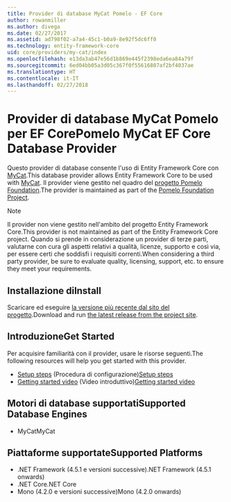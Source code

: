 ```yaml
---
title: Provider di database MyCat Pomelo - EF Core
author: rowanmiller
ms.author: divega
ms.date: 02/27/2017
ms.assetid: ad798f02-a7a4-45c1-b0a9-8e92f5dc6ff0
ms.technology: entity-framework-core
uid: core/providers/my-cat/index
ms.openlocfilehash: e13da3ab47e56d1b869e445f2398eda6ea84a79f
ms.sourcegitcommit: 6ed04bb05a3d05c367f0f55616807af2bf4037ae
ms.translationtype: HT
ms.contentlocale: it-IT
ms.lasthandoff: 02/27/2018
---
```

# <a name="pomelo-mycat-ef-core-database-provider"></a><span data-ttu-id="922fb-102">Provider di database MyCat Pomelo per EF Core</span><span class="sxs-lookup"><span data-stu-id="922fb-102">Pomelo MyCat EF Core Database Provider</span></span>

<span data-ttu-id="922fb-103">Questo provider di database consente l'uso di Entity Framework Core con [MyCat](https://github.com/MyCATApache/Mycat-Server).</span><span class="sxs-lookup"><span data-stu-id="922fb-103">This database provider allows Entity Framework Core to be used with [MyCat](https://github.com/MyCATApache/Mycat-Server).</span></span> <span data-ttu-id="922fb-104">Il provider viene gestito nel quadro del [progetto Pomelo Foundation](https://github.com/PomeloFoundation/Entity-Framework-Core-MyCat-Proxy).</span><span class="sxs-lookup"><span data-stu-id="922fb-104">The provider is maintained as part of the [Pomelo Foundation Project](https://github.com/PomeloFoundation/Entity-Framework-Core-MyCat-Proxy).</span></span>

> [!NOTE]  
> <span data-ttu-id="922fb-105">Il provider non viene gestito nell'ambito del progetto Entity Framework Core.</span><span class="sxs-lookup"><span data-stu-id="922fb-105">This provider is not maintained as part of the Entity Framework Core project.</span></span> <span data-ttu-id="922fb-106">Quando si prende in considerazione un provider di terze parti, valutarne con cura gli aspetti relativi a qualità, licenze, supporto e così via, per essere certi che soddisfi i requisiti correnti.</span><span class="sxs-lookup"><span data-stu-id="922fb-106">When considering a third party provider, be sure to evaluate quality, licensing, support, etc. to ensure they meet your requirements.</span></span>

## <a name="install"></a><span data-ttu-id="922fb-107">Installazione di</span><span class="sxs-lookup"><span data-stu-id="922fb-107">Install</span></span>

<span data-ttu-id="922fb-108">Scaricare ed eseguire [la versione più recente dal sito del progetto](https://github.com/PomeloFoundation/Entity-Framework-Core-MyCat-Proxy/releases).</span><span class="sxs-lookup"><span data-stu-id="922fb-108">Download and run [the latest release from the project site](https://github.com/PomeloFoundation/Entity-Framework-Core-MyCat-Proxy/releases).</span></span>

## <a name="get-started"></a><span data-ttu-id="922fb-109">Introduzione</span><span class="sxs-lookup"><span data-stu-id="922fb-109">Get Started</span></span>

<span data-ttu-id="922fb-110">Per acquisire familiarità con il provider, usare le risorse seguenti.</span><span class="sxs-lookup"><span data-stu-id="922fb-110">The following resources will help you get started with this provider.</span></span>
 * <span data-ttu-id="922fb-111">[Setup steps](https://github.com/aspnet/EntityFramework.Docs/issues/252) (Procedura di configurazione)</span><span class="sxs-lookup"><span data-stu-id="922fb-111">[Setup steps](https://github.com/aspnet/EntityFramework.Docs/issues/252)</span></span>
 * <span data-ttu-id="922fb-112">[Getting started video](https://www.youtube.com/watch?v=q0CXfFNtMZo) (Video introduttivo)</span><span class="sxs-lookup"><span data-stu-id="922fb-112">[Getting started video](https://www.youtube.com/watch?v=q0CXfFNtMZo)</span></span>

## <a name="supported-database-engines"></a><span data-ttu-id="922fb-113">Motori di database supportati</span><span class="sxs-lookup"><span data-stu-id="922fb-113">Supported Database Engines</span></span>

* <span data-ttu-id="922fb-114">MyCat</span><span class="sxs-lookup"><span data-stu-id="922fb-114">MyCat</span></span>

## <a name="supported-platforms"></a><span data-ttu-id="922fb-115">Piattaforme supportate</span><span class="sxs-lookup"><span data-stu-id="922fb-115">Supported Platforms</span></span>

* <span data-ttu-id="922fb-116">.NET Framework (4.5.1 e versioni successive)</span><span class="sxs-lookup"><span data-stu-id="922fb-116">.NET Framework (4.5.1 onwards)</span></span>
* <span data-ttu-id="922fb-117">.NET Core</span><span class="sxs-lookup"><span data-stu-id="922fb-117">.NET Core</span></span>
* <span data-ttu-id="922fb-118">Mono (4.2.0 e versioni successive)</span><span class="sxs-lookup"><span data-stu-id="922fb-118">Mono (4.2.0 onwards)</span></span>
